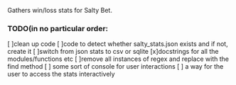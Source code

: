 Gathers win/loss stats for Salty Bet.

<h3>TODO(in no particular order:</h3>
    [ ]clean up code
    [ ]code to detect whether salty_stats.json exists and if not, create it
    [ ]switch from json stats to csv or sqlite
    [x]docstrings for all the modules/functions etc
    [ ]remove all instances of regex and replace with the find method
    [ ] some sort of console for user interactions
    [ ] a way for the user to access the stats interactively 